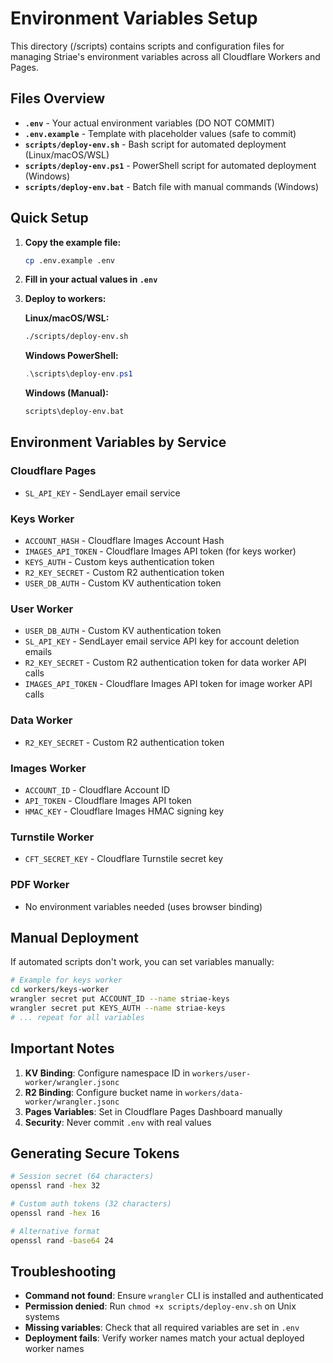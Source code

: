 # Environment Variables Setup

This directory (/scripts) contains scripts and configuration files for managing Striae's environment variables across all Cloudflare Workers and Pages.

## Files Overview

- **`.env`** - Your actual environment variables (DO NOT COMMIT)
- **`.env.example`** - Template with placeholder values (safe to commit)
- **`scripts/deploy-env.sh`** - Bash script for automated deployment (Linux/macOS/WSL)
- **`scripts/deploy-env.ps1`** - PowerShell script for automated deployment (Windows)
- **`scripts/deploy-env.bat`** - Batch file with manual commands (Windows)

## Quick Setup

1. **Copy the example file:**
   ```bash
   cp .env.example .env
   ```

2. **Fill in your actual values in `.env`**

3. **Deploy to workers:**
   
   **Linux/macOS/WSL:**
   ```bash
   ./scripts/deploy-env.sh
   ```
   
   **Windows PowerShell:**
   ```powershell
   .\scripts\deploy-env.ps1
   ```
   
   **Windows (Manual):**
   ```cmd
   scripts\deploy-env.bat
   ```

## Environment Variables by Service

### Cloudflare Pages
- `SL_API_KEY` - SendLayer email service

### Keys Worker
- `ACCOUNT_HASH` - Cloudflare Images Account Hash
- `IMAGES_API_TOKEN` - Cloudflare Images API token (for keys worker)
- `KEYS_AUTH` - Custom keys authentication token
- `R2_KEY_SECRET` - Custom R2 authentication token
- `USER_DB_AUTH` - Custom KV authentication token

### User Worker
- `USER_DB_AUTH` - Custom KV authentication token
- `SL_API_KEY` - SendLayer email service API key for account deletion emails
- `R2_KEY_SECRET` - Custom R2 authentication token for data worker API calls
- `IMAGES_API_TOKEN` - Cloudflare Images API token for image worker API calls

### Data Worker
- `R2_KEY_SECRET` - Custom R2 authentication token

### Images Worker
- `ACCOUNT_ID` - Cloudflare Account ID
- `API_TOKEN` - Cloudflare Images API token
- `HMAC_KEY` - Cloudflare Images HMAC signing key

### Turnstile Worker
- `CFT_SECRET_KEY` - Cloudflare Turnstile secret key

### PDF Worker
- No environment variables needed (uses browser binding)

## Manual Deployment

If automated scripts don't work, you can set variables manually:

```bash
# Example for keys worker
cd workers/keys-worker
wrangler secret put ACCOUNT_ID --name striae-keys
wrangler secret put KEYS_AUTH --name striae-keys
# ... repeat for all variables
```

## Important Notes

1. **KV Binding**: Configure namespace ID in `workers/user-worker/wrangler.jsonc`
2. **R2 Binding**: Configure bucket name in `workers/data-worker/wrangler.jsonc`
3. **Pages Variables**: Set in Cloudflare Pages Dashboard manually
4. **Security**: Never commit `.env` with real values

## Generating Secure Tokens

```bash
# Session secret (64 characters)
openssl rand -hex 32

# Custom auth tokens (32 characters)  
openssl rand -hex 16

# Alternative format
openssl rand -base64 24
```

## Troubleshooting

- **Command not found**: Ensure `wrangler` CLI is installed and authenticated
- **Permission denied**: Run `chmod +x scripts/deploy-env.sh` on Unix systems
- **Missing variables**: Check that all required variables are set in `.env`
- **Deployment fails**: Verify worker names match your actual deployed worker names
